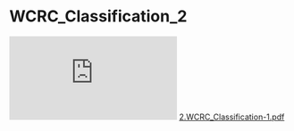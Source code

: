 # WCRC_Classification_2


![2.WCRC_Classification-1.pdf](https://github.com/YeeeeeHo/WCRC_Classification_2/files/12910613/2.WCRC_Classification-1.pdf)
[2.WCRC_Classification-1.pdf](https://github.com/YeeeeeHo/WCRC_Classification_2/files/12910619/2.WCRC_Classification-1.pdf)
